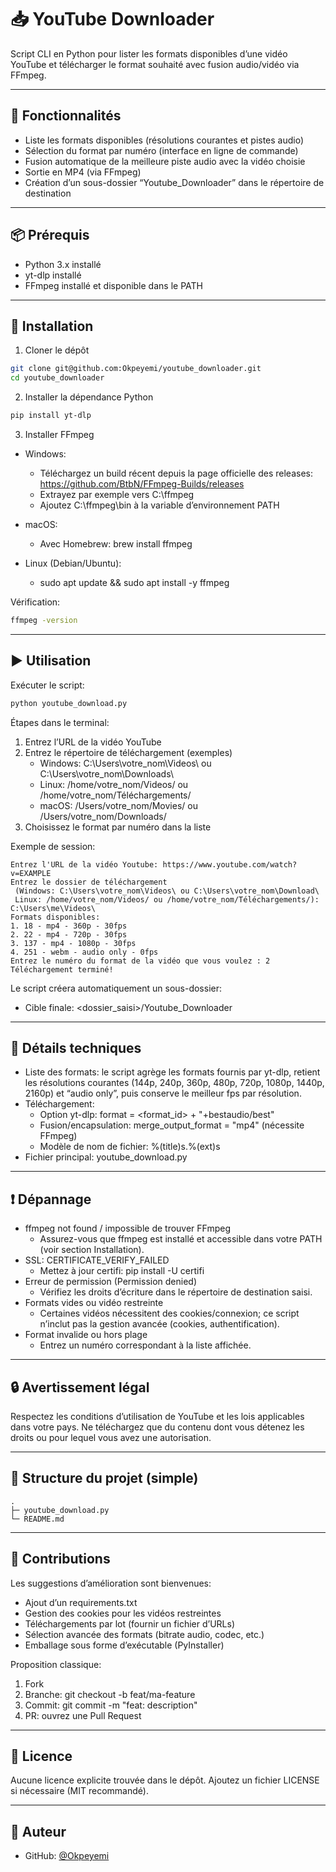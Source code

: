 # 📥 YouTube Downloader

Script CLI en Python pour lister les formats disponibles d’une vidéo YouTube et télécharger le format souhaité avec fusion audio/vidéo via FFmpeg.

---

## 🚀 Fonctionnalités

- Liste les formats disponibles (résolutions courantes et pistes audio)
- Sélection du format par numéro (interface en ligne de commande)
- Fusion automatique de la meilleure piste audio avec la vidéo choisie
- Sortie en MP4 (via FFmpeg)
- Création d’un sous-dossier “Youtube_Downloader” dans le répertoire de destination

---

## 📦 Prérequis

- Python 3.x installé
- yt-dlp installé
- FFmpeg installé et disponible dans le PATH

---

## 🔧 Installation

1) Cloner le dépôt
```bash
git clone git@github.com:Okpeyemi/youtube_downloader.git
cd youtube_downloader
```

2) Installer la dépendance Python
```bash
pip install yt-dlp
```

3) Installer FFmpeg

- Windows:
  - Téléchargez un build récent depuis la page officielle des releases: https://github.com/BtbN/FFmpeg-Builds/releases
  - Extrayez par exemple vers C:\ffmpeg
  - Ajoutez C:\ffmpeg\bin à la variable d’environnement PATH

- macOS:
  - Avec Homebrew: brew install ffmpeg

- Linux (Debian/Ubuntu):
  - sudo apt update && sudo apt install -y ffmpeg

Vérification:
```bash
ffmpeg -version
```

---

## ▶️ Utilisation

Exécuter le script:
```bash
python youtube_download.py
```

Étapes dans le terminal:
1) Entrez l’URL de la vidéo YouTube
2) Entrez le répertoire de téléchargement (exemples)
   - Windows: C:\Users\votre_nom\Videos\ ou C:\Users\votre_nom\Downloads\
   - Linux: /home/votre_nom/Videos/ ou /home/votre_nom/Téléchargements/
   - macOS: /Users/votre_nom/Movies/ ou /Users/votre_nom/Downloads/
3) Choisissez le format par numéro dans la liste

Exemple de session:
```text
Entrez l'URL de la vidéo Youtube: https://www.youtube.com/watch?v=EXAMPLE
Entrez le dossier de téléchargement 
 (Windows: C:\Users\votre_nom\Videos\ ou C:\Users\votre_nom\Download\ 
 Linux: /home/votre_nom/Videos/ ou /home/votre_nom/Téléchargements/): C:\Users\me\Videos\
Formats disponibles:
1. 18 - mp4 - 360p - 30fps
2. 22 - mp4 - 720p - 30fps
3. 137 - mp4 - 1080p - 30fps
4. 251 - webm - audio only - 0fps
Entrez le numéro du format de la vidéo que vous voulez : 2
Téléchargement terminé!
```

Le script créera automatiquement un sous-dossier:
- Cible finale: <dossier_saisi>/Youtube_Downloader

---

## 🧠 Détails techniques

- Liste des formats: le script agrège les formats fournis par yt-dlp, retient les résolutions courantes (144p, 240p, 360p, 480p, 720p, 1080p, 1440p, 2160p) et “audio only”, puis conserve le meilleur fps par résolution.
- Téléchargement:
  - Option yt-dlp: format = <format_id> + "+bestaudio/best"
  - Fusion/encapsulation: merge_output_format = "mp4" (nécessite FFmpeg)
  - Modèle de nom de fichier: %(title)s.%(ext)s
- Fichier principal: youtube_download.py

---

## ❗ Dépannage

- ffmpeg not found / impossible de trouver FFmpeg
  - Assurez-vous que ffmpeg est installé et accessible dans votre PATH (voir section Installation).
- SSL: CERTIFICATE_VERIFY_FAILED
  - Mettez à jour certifi: pip install -U certifi
- Erreur de permission (Permission denied)
  - Vérifiez les droits d’écriture dans le répertoire de destination saisi.
- Formats vides ou vidéo restreinte
  - Certaines vidéos nécessitent des cookies/connexion; ce script n’inclut pas la gestion avancée (cookies, authentification).
- Format invalide ou hors plage
  - Entrez un numéro correspondant à la liste affichée.

---

## 🔒 Avertissement légal

Respectez les conditions d’utilisation de YouTube et les lois applicables dans votre pays. Ne téléchargez que du contenu dont vous détenez les droits ou pour lequel vous avez une autorisation.

---

## 📁 Structure du projet (simple)

```
.
├─ youtube_download.py
└─ README.md
```

---

## 🤝 Contributions

Les suggestions d’amélioration sont bienvenues:
- Ajout d’un requirements.txt
- Gestion des cookies pour les vidéos restreintes
- Téléchargements par lot (fournir un fichier d’URLs)
- Sélection avancée des formats (bitrate audio, codec, etc.)
- Emballage sous forme d’exécutable (PyInstaller)

Proposition classique:
1) Fork
2) Branche: git checkout -b feat/ma-feature
3) Commit: git commit -m "feat: description"
4) PR: ouvrez une Pull Request

---

## 📜 Licence

Aucune licence explicite trouvée dans le dépôt. Ajoutez un fichier LICENSE si nécessaire (MIT recommandé).

---

## 👤 Auteur

- GitHub: [@Okpeyemi](https://github.com/Okpeyemi)

